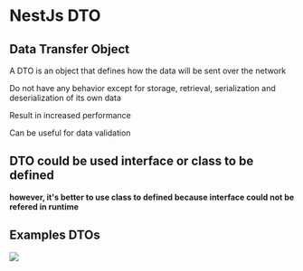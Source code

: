 # NestJs DTO

## Data Transfer Object

A DTO is an object that defines how the data will be sent over the network

Do not have any behavior except for storage, retrieval, serialization and deserialization of its own data

Result in increased performance

Can be useful for data validation

## DTO could be used interface or class to be defined

**however, it's better to use class to defined because interface could not be refered in runtime**

## Examples DTOs

![](https://i.imgur.com/rDYJAH9.png)